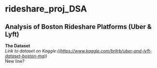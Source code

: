 # rideshare_proj_DSA
## Analysis of Boston Rideshare Platforms (Uber & Lyft)
**The Dataset**  
_Link to dataset on Kaggle:((https://www.kaggle.com/brllrb/uber-and-lyft-dataset-boston-ma))_  
New line?
 
